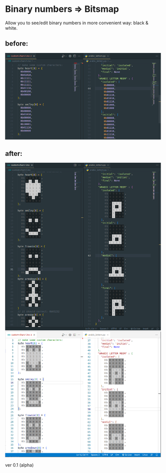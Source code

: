 # Binary numbers => Bitsmap

Allow you to see/edit binary numbers in more convenient way: black & white.

## before:
![before](preview-before.png)
## after:
![In Action](preview.png)
![In Action light-theme](preview-in-light-theme.png)

ver 0.1 (alpha)

